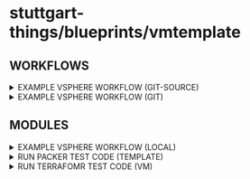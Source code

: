 # stuttgart-things/blueprints/vmtemplate

## WORKFLOWS

<details><summary>EXAMPLE VSPHERE WORKFLOW (GIT-SOURCE)</summary>

```bash
export VAULT_TOKEN=<REPLACEME>
export VAULT_ROLE_ID=<REPLACEME>
export VAULT_SECRET_ID=<REPLACEME>

dagger call -m vmtemplate run-vsphere-workflow \
--git-repository ~/projects/stuttgart-things/stuttgart-things \
--git-ref main \
--git-token env:GITHUB_TOKEN \
--git-workdir packer/builds/ubuntu24-labda-vsphere \
--packer-config ubuntu24-base-os.pkr.hcl \
--packer-version 1.13.1 \
--vault-addr https://vault-vsphere.tiab.labda.sva.de:8200 \
--vault-token env:VAULT_TOKEN \
--vault-role-id env:VAULT_ROLE_ID \
--vault-secret-id env:VAULT_SECRET_ID \
--progress plain -vv -vv 2>&1 |tee /tmp/packer-log-local.txt
```

</details>

<details><summary>EXAMPLE VSPHERE WORKFLOW (GIT)</summary>

```bash
export VAULT_TOKEN=<REPLACEME>
export VAULT_ROLE_ID=<REPLACEME>
export VAULT_SECRET_ID=<REPLACEME>

dagger call -m vmtemplate \
run-vsphere-workflow \
--git-repository ~/projects/stuttgart-things/stuttgart-things \
--git-ref main \
--git-token env:GITHUB_TOKEN \
--git-workdir packer/builds/ubuntu24-labda-vsphere \
--packer-config ubuntu24-base-os.pkr.hcl \
--packer-version 1.13.1 \
--vault-addr https://vault-vsphere.tiab.labda.sva.de:8200 \
--vault-token env:VAULT_TOKEN \
--vault-role-id env:VAULT_ROLE_ID \
--vault-secret-id env:VAULT_SECRET_ID \
--progress plain -vv -vv 2>&1 |tee /tmp/packer-log-local.txt
```

</details>

## MODULES

<details><summary>EXAMPLE VSPHERE WORKFLOW (LOCAL)</summary>

```bash
export VAULT_TOKEN=<REPLACEME>
export VAULT_ROLE_ID=<REPLACEME>
export VAULT_SECRET_ID=<REPLACEME>

dagger call -m vmtemplate \
run-vsphere-workflow \
--packer-config-dir ~/projects/stuttgart-things/packer/builds/ubuntu24-labda-vsphere/ \
--packer-config ubuntu24-base-os.pkr.hcl \
--packer-version 1.13.1 \
--vault-addr https://vault-vsphere.example.com:8200 \
--vault-token env:VAULT_TOKEN \
--vault-role-id env:VAULT_ROLE_ID \
--vault-secret-id env:VAULT_SECRET_ID \
--progress plain -vv -vv 2>&1 |tee /tmp/packer-log-local.txt
```

</details>

<details><summary>RUN PACKER TEST CODE (TEMPLATE)</summary>

```bash
dagger call -m vmtemplate \
bake \
--packer-config-dir tests/vmtemplate/hello \
--packer-config hello.pkr.hcl \
--packer-version 1.13.1 \
--progress plain -vv
```

</details>

<details><summary>RUN TERRAFOMR TEST CODE (VM)</summary>

```bash
export VAULT_ROLE_ID=<REPLACEME>
export VAULT_SECRET_ID=<REPLACEME>

dagger call -m vmtemplate \
create-test-vm \
--terraform-dir tests/vmtemplate/tfvaulttest \
--vault-secret-id env:VAULT_SECRET_ID \
--vault-role-id env:VAULT_ROLE_ID \
--variables "vault_addr=https://vault-example.com:8200" \
--operation apply \
-vv --progress plain \
export --path=~/tmp/dagger/tests/terraform/
```

</details>
